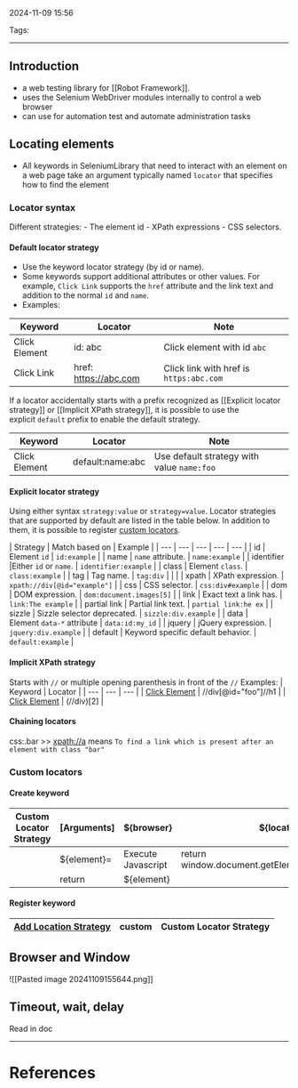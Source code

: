 2024-11-09 15:56

Tags: 

---

## Introduction
- a web testing library for [[Robot Framework]].
- uses the Selenium WebDriver modules internally to control a web browser
- can use for automation test and automate administration tasks
## Locating elements
- All keywords in SeleniumLibrary that need to interact with an element on a web page take an argument typically named `locator` that specifies how to find the element
### Locator syntax
Different strategies:
	- The element id
	- XPath expressions
	- CSS selectors. 
#### Default locator strategy
- Use the keyword locator strategy (by id or name).
- Some keywords support additional attributes or other values. For example, `Click Link` supports the `href` attribute and the link text and addition to the normal `id` and `name`.
- Examples:

| Keyword | Locator | Note |
| --- | --- | --- |
| Click Element | id: abc | Click element with id `abc` |
| Click Link | href: https://abc.com | Click link with href is  `https:abc.com` | 

If a locator accidentally starts with a prefix recognized as [[Explicit locator strategy]] or [[Implicit XPath strategy]], it is possible to use the explicit `default` prefix to enable the default strategy.

| Keyword | Locator | Note |
| --- | --- | --- |
| Click Element | default:name:abc | Use default strategy with value `name:foo` |


#### Explicit locator strategy
Using either syntax `strategy:value` or `strategy=value`.
Locator strategies that are supported by default are listed in the table below. In addition to them, it is possible to register [custom locators](https://robotframework.org/SeleniumLibrary/SeleniumLibrary.html#Custom%20locators).

| Strategy | Match based on | Example |
| --- | --- | --- | --- | --- |
| id | Element `id` | `id:example` |
| name | `name` attribute. | `name:example`  |
|  identifier |Either `id` or `name`. | `identifier:example` |
| class | Element `class`. | `class:example` |
| tag | Tag name. | `tag:div` |  |  |
| xpath | XPath expression. | `xpath://div[@id="example"]` |
| css | CSS selector. | `css:div#example` |
| dom | DOM expression. | `dom:document.images[5]` |
| link | Exact text a link has. | `link:The example` |
| partial link | Partial link text. | `partial link:he ex` |
| sizzle | Sizzle selector deprecated. | `sizzle:div.example` |
| data | Element `data-*` attribute | `data:id:my_id` |
| jquery | jQuery expression. | `jquery:div.example` |
| default | Keyword specific default behavior. | `default:example` |

#### Implicit XPath strategy

Starts with `//` or multiple opening parenthesis in front of the `//`
Examples:
| Keyword | Locator |
| --- | --- | --- |
| [Click Element](https://robotframework.org/SeleniumLibrary/SeleniumLibrary.html#Click%20Element) | //div[@id="foo"]//h1 |
| [Click Element](https://robotframework.org/SeleniumLibrary/SeleniumLibrary.html#Click%20Element) | (//div)[2] | 

#### Chaining locators

css:.bar >> [xpath://a](xpath://a) means `To find a link which is present after an element with class "bar"`

### Custom locators
#### Create keyword
| Custom Locator Strategy | [Arguments] | ${browser} | ${locator} | ${tag} | ${constraints} |
| --- | --- | --- | --- | --- | --- |
|  | ${element}= | Execute Javascript | return window.document.getElementById('${locator}') |  |  |
|  | return | ${element} |  |  |  |
#### Register keyword
| [Add Location Strategy](https://robotframework.org/SeleniumLibrary/SeleniumLibrary.html#Add%20Location%20Strategy) | custom | Custom Locator Strategy |
| --- | --- | --- |

## Browser and Window
![[Pasted image 20241109155644.png]]

## Timeout, wait, delay
Read in doc


---
# References